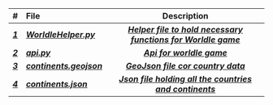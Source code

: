 | # | File | Description |
|:------|:------|:------:|
|***<a href = "https://github.com/AllysonKapers/4553-Spatial-DS-Moore/blob/main/Assignments/P05/WorldleHelper.py"> 1 </a>*** | ***<a href = "https://github.com/AllysonKapers/4553-Spatial-DS-Moore/blob/main/Assignments/P05/WorldleHelper.py">WorldleHelper.py</a>*** | ***<a href = "https://github.com/AllysonKapers/4553-Spatial-DS-Moore/blob/main/Assignments/P05/WorldleHelper.py">Helper file to hold necessary functions for Worldle game</a>***|
|***<a href = "https://github.com/AllysonKapers/4553-Spatial-DS-Moore/blob/main/Assignments/P05/api.py"> 2 </a>*** | ***<a href = "https://github.com/AllysonKapers/4553-Spatial-DS-Moore/blob/main/Assignments/P05/api.py">api.py</a>*** | ***<a href = "https://github.com/AllysonKapers/4553-Spatial-DS-Moore/blob/main/Assignments/P05/api.py">Api for worldle game</a>***|
|***<a href = "https://github.com/AllysonKapers/4553-Spatial-DS-Moore/blob/main/Assignments/P05/continents.geojson">3</a>*** | ***<a href = "https://github.com/AllysonKapers/4553-Spatial-DS-Moore/blob/main/Assignments/P05/continents.geojson">continents.geojson</a>*** | ***<a href = "https://github.com/AllysonKapers/4553-Spatial-DS-Moore/blob/main/Assignments/P05/continents.geojson" >GeoJson file cor country data </a>***|
|***<a href = "https://github.com/AllysonKapers/4553-Spatial-DS-Moore/blob/main/Assignments/P05/continents.json">4</a>*** | ***<a href = "https://github.com/AllysonKapers/4553-Spatial-DS-Moore/blob/main/Assignments/P05/continents.json">continents.json</a>*** | ***<a href = "https://github.com/AllysonKapers/4553-Spatial-DS-Moore/blob/main/Assignments/P05/continents.json" >Json file holding all the countries and continents</a>***|

